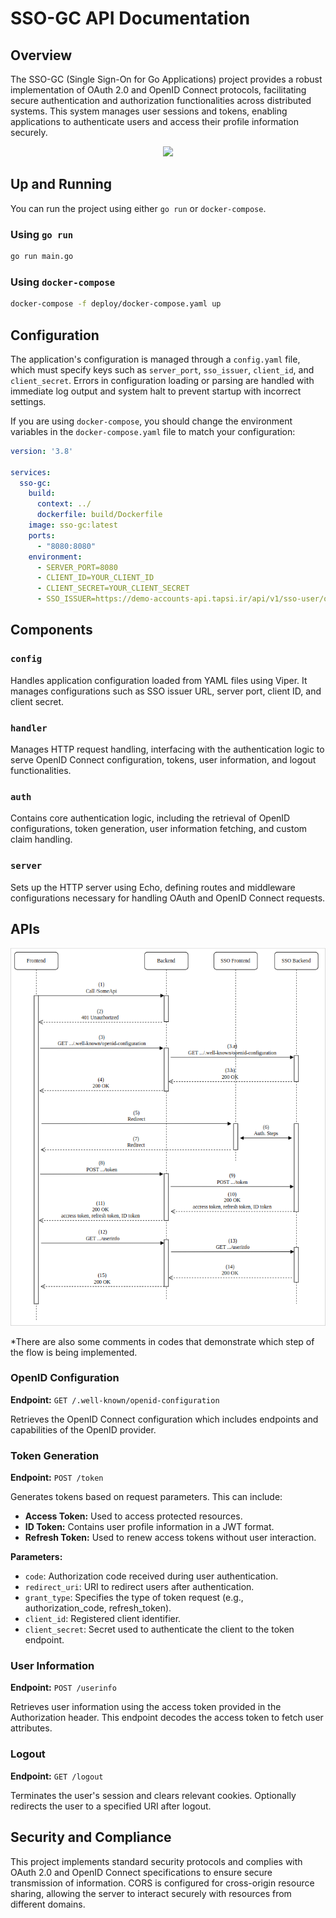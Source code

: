 # SSO-GC API Documentation

## Overview

The SSO-GC (Single Sign-On for Go Applications) project provides a robust implementation of OAuth 2.0 and OpenID Connect protocols, facilitating secure authentication and authorization functionalities across distributed systems. This system manages user sessions and tokens, enabling applications to
authenticate users and access their profile information securely.
<p align="center">
  <a href="https://skillicons.dev">
    <img src="https://skillicons.dev/icons?i=go" />
  </a>
</p>

## Up and Running

You can run the project using either `go run` or `docker-compose`.

### Using `go run`

```sh
go run main.go
```

### Using `docker-compose`

```sh
docker-compose -f deploy/docker-compose.yaml up
```

## Configuration

The application's configuration is managed through a `config.yaml` file, which must specify keys such as `server_port`, `sso_issuer`, `client_id`, and `client_secret`. Errors in configuration loading or parsing are handled with immediate log output and system halt to prevent startup with incorrect settings.

If you are using `docker-compose`, you should change the environment variables in the `docker-compose.yaml` file to match your configuration:

```yaml
version: '3.8'

services:
  sso-gc:
    build:
      context: ../
      dockerfile: build/Dockerfile
    image: sso-gc:latest
    ports:
      - "8080:8080"
    environment:
      - SERVER_PORT=8080
      - CLIENT_ID=YOUR_CLIENT_ID
      - CLIENT_SECRET=YOUR_CLIENT_SECRET
      - SSO_ISSUER=https://demo-accounts-api.tapsi.ir/api/v1/sso-user/oidc
```


## Components

### `config`

Handles application configuration loaded from YAML files using Viper. It manages configurations such as SSO issuer URL, server port, client ID, and client secret.

### `handler`

Manages HTTP request handling, interfacing with the authentication logic to serve OpenID Connect configuration, tokens, user information, and logout functionalities.

### `auth`

Contains core authentication logic, including the retrieval of OpenID configurations, token generation, user information fetching, and custom claim handling.

### `server`

Sets up the HTTP server using Echo, defining routes and middleware configurations necessary for handling OAuth and OpenID Connect requests.

## APIs

![Authorization Code Flow](assets/Authorization%20Code%20Flow.png)

*There are also some comments in codes that demonstrate which step of the flow is being implemented.

### OpenID Configuration

**Endpoint:** `GET /.well-known/openid-configuration`

Retrieves the OpenID Connect configuration which includes endpoints and capabilities of the OpenID provider.

### Token Generation

**Endpoint:** `POST /token`

Generates tokens based on request parameters. This can include:

- **Access Token:** Used to access protected resources.
- **ID Token:** Contains user profile information in a JWT format.
- **Refresh Token:** Used to renew access tokens without user interaction.

**Parameters:**

- `code`: Authorization code received during user authentication.
- `redirect_uri`: URI to redirect users after authentication.
- `grant_type`: Specifies the type of token request (e.g., authorization_code, refresh_token).
- `client_id`: Registered client identifier.
- `client_secret`: Secret used to authenticate the client to the token endpoint.

### User Information

**Endpoint:** `POST /userinfo`

Retrieves user information using the access token provided in the Authorization header. This endpoint decodes the access token to fetch user attributes.

### Logout

**Endpoint:** `GET /logout`

Terminates the user's session and clears relevant cookies. Optionally redirects the user to a specified URI after logout.

## Security and Compliance

This project implements standard security protocols and complies with OAuth 2.0 and OpenID Connect specifications to ensure secure transmission of information. CORS is configured for cross-origin resource sharing, allowing the server to interact securely with resources from different domains.

